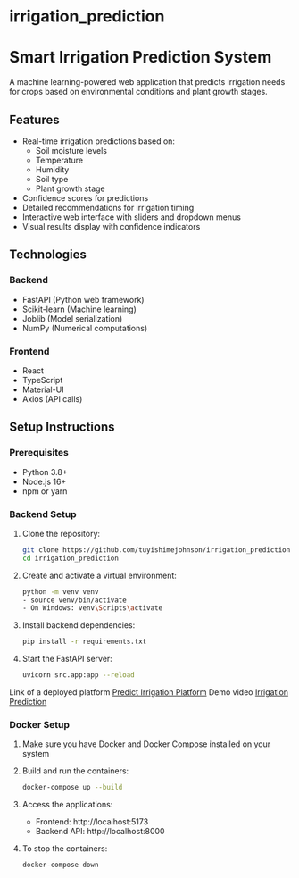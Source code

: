 # irrigation_prediction

# Smart Irrigation Prediction System

A machine learning-powered web application that predicts irrigation needs for crops based on environmental conditions and plant growth stages.

## Features

- Real-time irrigation predictions based on:
  - Soil moisture levels
  - Temperature
  - Humidity
  - Soil type
  - Plant growth stage
- Confidence scores for predictions
- Detailed recommendations for irrigation timing
- Interactive web interface with sliders and dropdown menus
- Visual results display with confidence indicators

## Technologies

### Backend

- FastAPI (Python web framework)
- Scikit-learn (Machine learning)
- Joblib (Model serialization)
- NumPy (Numerical computations)

### Frontend

- React
- TypeScript
- Material-UI
- Axios (API calls)

## Setup Instructions

### Prerequisites

- Python 3.8+
- Node.js 16+
- npm or yarn

### Backend Setup

1. Clone the repository:

   ```bash
   git clone https://github.com/tuyishimejohnson/irrigation_prediction.git
   cd irrigation_prediction
   ```

2. Create and activate a virtual environment:

   ```bash
   python -m venv venv
   - source venv/bin/activate
   - On Windows: venv\Scripts\activate
   ```

3. Install backend dependencies:

   ```bash
   pip install -r requirements.txt
   ```

4. Start the FastAPI server:
   ```bash
   uvicorn src.app:app --reload
   ```

Link of a deployed platform
[Predict Irrigation Platform](https://predict-irrigation.netlify.app/)
Demo video
[Irrigation Prediction](https://youtu.be/atCyGx0iLTs)

### Docker Setup

1. Make sure you have Docker and Docker Compose installed on your system

2. Build and run the containers:

   ```bash
   docker-compose up --build
   ```

3. Access the applications:

   - Frontend: http://localhost:5173
   - Backend API: http://localhost:8000

4. To stop the containers:
   ```bash
   docker-compose down
   ```
